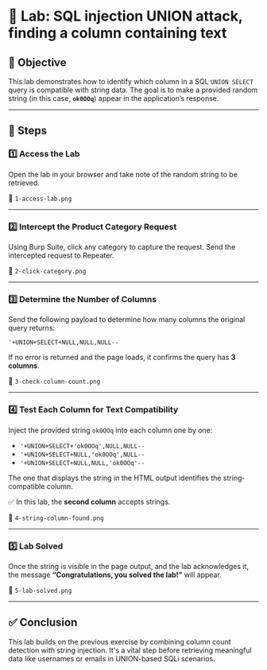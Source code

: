 # 🧪 Lab: SQL injection UNION attack, finding a column containing text

## 🎯 Objective
This lab demonstrates how to identify which column in a SQL `UNION SELECT` query is compatible with string data. The goal is to make a provided random string (in this case, **`ok0OOq`**) appear in the application’s response.

---

## 🧭 Steps

### 1️⃣ Access the Lab

Open the lab in your browser and take note of the random string to be retrieved.

📸 `1-access-lab.png`

---

### 2️⃣ Intercept the Product Category Request

Using Burp Suite, click any category to capture the request. Send the intercepted request to Repeater.

📸 `2-click-category.png`

---

### 3️⃣ Determine the Number of Columns

Send the following payload to determine how many columns the original query returns:

```
'+UNION+SELECT+NULL,NULL,NULL--
```

If no error is returned and the page loads, it confirms the query has **3 columns**.

📸 `3-check-column-count.png`

---

### 4️⃣ Test Each Column for Text Compatibility

Inject the provided string `ok0OOq` into each column one by one:

- `'+UNION+SELECT+'ok0OOq',NULL,NULL--`
- `'+UNION+SELECT+NULL,'ok0OOq',NULL--`
- `'+UNION+SELECT+NULL,NULL,'ok0OOq'--`

The one that displays the string in the HTML output identifies the string-compatible column.

✅ In this lab, the **second column** accepts strings.

📸 `4-string-column-found.png`

---

### 5️⃣ Lab Solved

Once the string is visible in the page output, and the lab acknowledges it, the message **“Congratulations, you solved the lab!”** will appear.

📸 `5-lab-solved.png`

---

## ✅ Conclusion

This lab builds on the previous exercise by combining column count detection with string injection. It's a vital step before retrieving meaningful data like usernames or emails in UNION-based SQLi scenarios.
